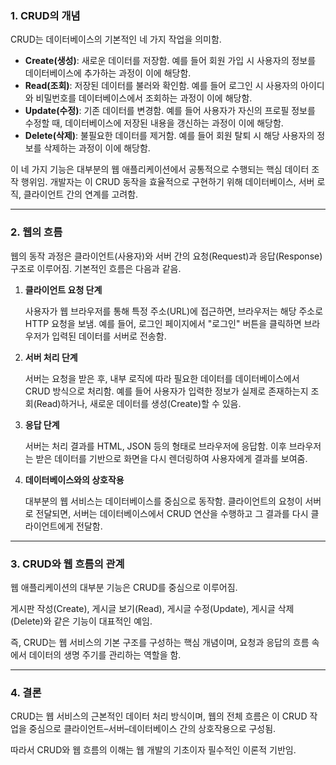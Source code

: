 ### 1. CRUD의 개념

CRUD는 데이터베이스의 기본적인 네 가지 작업을 의미함.

- **Create(생성)**: 새로운 데이터를 저장함. 예를 들어 회원 가입 시 사용자의 정보를 데이터베이스에 추가하는 과정이 이에 해당함.
- **Read(조회)**: 저장된 데이터를 불러와 확인함. 예를 들어 로그인 시 사용자의 아이디와 비밀번호를 데이터베이스에서 조회하는 과정이 이에 해당함.
- **Update(수정)**: 기존 데이터를 변경함. 예를 들어 사용자가 자신의 프로필 정보를 수정할 때, 데이터베이스에 저장된 내용을 갱신하는 과정이 이에 해당함.
- **Delete(삭제)**: 불필요한 데이터를 제거함. 예를 들어 회원 탈퇴 시 해당 사용자의 정보를 삭제하는 과정이 이에 해당함.

이 네 가지 기능은 대부분의 웹 애플리케이션에서 공통적으로 수행되는 핵심 데이터 조작 행위임. 개발자는 이 CRUD 동작을 효율적으로 구현하기 위해 데이터베이스, 서버 로직, 클라이언트 간의 연계를 고려함.

---

### 2. 웹의 흐름

웹의 동작 과정은 클라이언트(사용자)와 서버 간의 요청(Request)과 응답(Response) 구조로 이루어짐. 기본적인 흐름은 다음과 같음.

1. **클라이언트 요청 단계**
    
    사용자가 웹 브라우저를 통해 특정 주소(URL)에 접근하면, 브라우저는 해당 주소로 HTTP 요청을 보냄. 예를 들어, 로그인 페이지에서 "로그인" 버튼을 클릭하면 브라우저가 입력된 데이터를 서버로 전송함.
    
2. **서버 처리 단계**
    
    서버는 요청을 받은 후, 내부 로직에 따라 필요한 데이터를 데이터베이스에서 CRUD 방식으로 처리함. 예를 들어 사용자가 입력한 정보가 실제로 존재하는지 조회(Read)하거나, 새로운 데이터를 생성(Create)할 수 있음.
    
3. **응답 단계**
    
    서버는 처리 결과를 HTML, JSON 등의 형태로 브라우저에 응답함. 이후 브라우저는 받은 데이터를 기반으로 화면을 다시 렌더링하여 사용자에게 결과를 보여줌.
    
4. **데이터베이스와의 상호작용**
    
    대부분의 웹 서비스는 데이터베이스를 중심으로 동작함. 클라이언트의 요청이 서버로 전달되면, 서버는 데이터베이스에서 CRUD 연산을 수행하고 그 결과를 다시 클라이언트에게 전달함.
    

---

### 3. CRUD와 웹 흐름의 관계

웹 애플리케이션의 대부분 기능은 CRUD를 중심으로 이루어짐.

게시판 작성(Create), 게시글 보기(Read), 게시글 수정(Update), 게시글 삭제(Delete)와 같은 기능이 대표적인 예임.

즉, CRUD는 웹 서비스의 기본 구조를 구성하는 핵심 개념이며, 요청과 응답의 흐름 속에서 데이터의 생명 주기를 관리하는 역할을 함.

---

### 4. 결론

CRUD는 웹 서비스의 근본적인 데이터 처리 방식이며, 웹의 전체 흐름은 이 CRUD 작업을 중심으로 클라이언트–서버–데이터베이스 간의 상호작용으로 구성됨.

따라서 CRUD와 웹 흐름의 이해는 웹 개발의 기초이자 필수적인 이론적 기반임.
